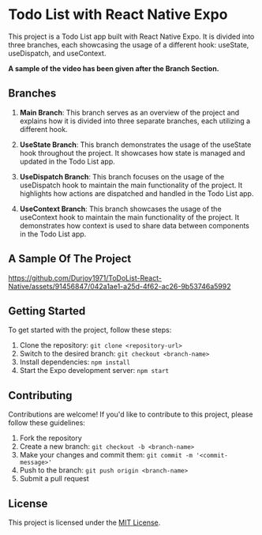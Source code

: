 # Todo List with React Native Expo

This project is a Todo List app built with React Native Expo. It is divided into three branches, each showcasing the usage of a different hook: useState, useDispatch, and useContext. 

**A sample of the video has been given after the Branch Section.**

## Branches

1. **Main Branch**: This branch serves as an overview of the project and explains how it is divided into three separate branches, each utilizing a different hook.

2. **UseState Branch**: This branch demonstrates the usage of the useState hook throughout the project. It showcases how state is managed and updated in the Todo List app.

3. **UseDispatch Branch**: This branch focuses on the usage of the useDispatch hook to maintain the main functionality of the project. It highlights how actions are dispatched and handled in the Todo List app.

4. **UseContext Branch**: This branch showcases the usage of the useContext hook to maintain the main functionality of the project. It demonstrates how context is used to share data between components in the Todo List app.

## A Sample Of The Project
https://github.com/Durjoy1971/ToDoList-React-Native/assets/91456847/042a1ae1-a25d-4f62-ac26-9b53746a5992

## Getting Started

To get started with the project, follow these steps:

1. Clone the repository: `git clone <repository-url>`
2. Switch to the desired branch: `git checkout <branch-name>`
3. Install dependencies: `npm install`
4. Start the Expo development server: `npm start`

## Contributing

Contributions are welcome! If you'd like to contribute to this project, please follow these guidelines:

1. Fork the repository
2. Create a new branch: `git checkout -b <branch-name>`
3. Make your changes and commit them: `git commit -m '<commit-message>'`
4. Push to the branch: `git push origin <branch-name>`
5. Submit a pull request

## License

This project is licensed under the [MIT License](LICENSE).
